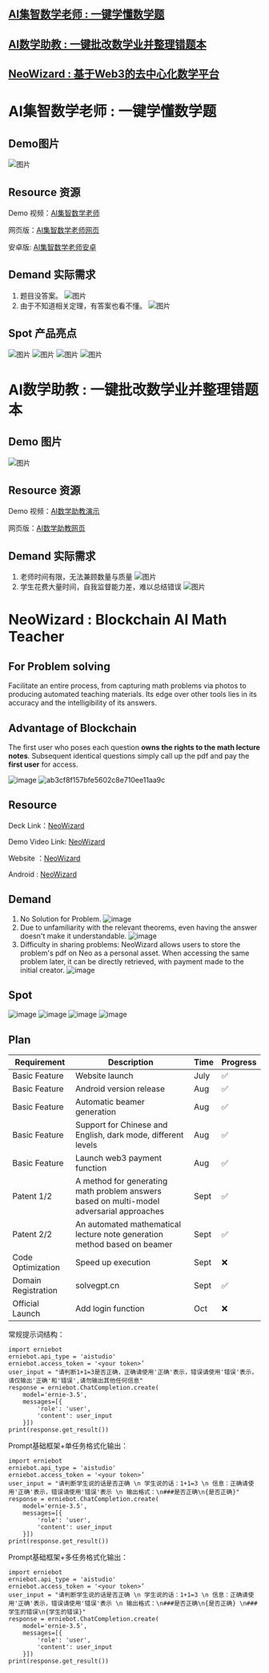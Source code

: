 ## [AI集智数学老师 : 一键学懂数学题](./AI_Teacher_Readme.md) 
## [AI数学助教 : 一键批改数学业并整理错题本](./AI_Assistant_Readme.md) 
## [NeoWizard : 基于Web3的去中心化数学平台](./NeoWizard_Readme.md)

# AI集智数学老师 : 一键学懂数学题

## Demo图片
![图片](https://github.com/hongshen-zhang/SolveGPT/assets/51727955/8f96e4ec-0196-4943-a2dd-6056e391fe32)

## Resource 资源

Demo 视频：[AI集智数学老师](https://www.bilibili.com/video/BV1yj411R7FR/?share_source=copy_web&vd_source=2402ea50d5e761d0c54f9f9cb8f35a85)

网页版：[AI集智数学老师网页](http://118.89.117.111/chat/)

安卓版: [AI集智数学老师安卓](https://github.com/hongshen-zhang/AI-Math-Teacher/releases/tag/v0.0.1)

## Demand 实际需求
1. 题目没答案。
![图片](https://github.com/hongshen-zhang/Unique-hackday_solvegpt/assets/51727955/2ab8be8e-561a-4237-9eb9-55fd11b4e322)
2. 由于不知道相关定理，有答案也看不懂。
![图片](https://github.com/hongshen-zhang/AI-Math-Teacher/assets/51727955/78a4169e-110a-4e0c-8a15-c05388489b2f)

## Spot 产品亮点
![图片](https://github.com/hongshen-zhang/Unique-hackday_solvegpt/assets/51727955/4ae3cff4-272d-4bcc-b6a9-98a667d89ec1)
![图片](https://github.com/hongshen-zhang/Unique-hackday_solvegpt/assets/51727955/7aff38a8-95d8-42ef-8a6d-453d101fb1c0)
![图片](https://github.com/hongshen-zhang/Unique-hackday_solvegpt/assets/51727955/7777975e-be56-4f78-a2f6-7607d85b3f57)
![图片](https://github.com/hongshen-zhang/Unique-hackday_solvegpt/assets/51727955/5435abf1-5a8f-4285-b4e4-e894bc64de28)

# AI数学助教 : 一键批改数学业并整理错题本

## Demo 图片
![图片](https://github.com/hongshen-zhang/SolveGPT/assets/51727955/8ca81946-6b08-4931-b753-e3b5393d610a)


## Resource 资源

Demo 视频：[AI数学助教演示](https://www.bilibili.com/video/BV1YP411a7PT/?share_source=copy_web&vd_source=2402ea50d5e761d0c54f9f9cb8f35a85)

网页版：[AI数学助教网页](http://110.40.186.52:10000/)

## Demand 实际需求
1. 老师时间有限，无法兼顾数量与质量
![图片](https://github.com/hongshen-zhang/SolveGPT/assets/51727955/b45e8be1-3a4a-49b9-a195-7fe3fc85c70a)
2. 学生花费大量时间，自我监督能力差，难以总结错误
![图片](https://github.com/hongshen-zhang/SolveGPT/assets/51727955/9d58d768-3b07-40ec-b1a5-cbf3231f0939)

# NeoWizard : Blockchain AI Math Teacher

## For Problem solving
Facilitate an entire process, from capturing math problems via photos to producing automated teaching materials. Its edge over other tools lies in its accuracy and the intelligibility of its answers.

## Advantage of Blockchain
The first user who poses each question **owns the rights to the math lecture notes**. Subsequent identical questions simply call up the pdf and pay the **first user** for access.

![image](https://github.com/hongshen-zhang/NeoWizard/assets/51727955/8909ca45-261d-431b-961f-a594c8455c0f)
![ab3cf8f157bfe5602c8e710ee11aa9c](https://github.com/hongshen-zhang/NeoWizard/assets/51727955/26d9b68d-1f73-4b36-9983-611f658b9465)

## Resource
Deck Link：[NeoWizard](https://docs.google.com/presentation/d/112biul8r-p6cwILilqTb5WUsT9FU2Aya/edit?usp=sharing&ouid=102147246522693605617&rtpof=true&sd=true)

Demo Video Link: [NeoWizard](https://drive.google.com/file/d/1_2itzjz-bNiD3maZFQ1ia5j579MU0f_E/view?usp=sharing)

Website ：[NeoWizard](solvegpt.cn/neopay/)

Android : [NeoWizard](https://github.com/hongshen-zhang/AI-Math-Teacher/releases/tag/v0.0.1)

## Demand
1. No Solution for Problem.
![image](https://github.com/hongshen-zhang/NeoWizard/assets/51727955/1503150f-9a30-46a6-9cd7-c2ad5f51a856)
2. Due to unfamiliarity with the relevant theorems, even having the answer doesn't make it understandable.
![image](https://github.com/hongshen-zhang/NeoWizard/assets/51727955/3d78c150-a7c9-451d-a0d2-c661a16bb6d1)
3. Difficulty in sharing problems: NeoWizard allows users to store the problem's pdf on Neo as a personal asset. When accessing the same problem later, it can be directly retrieved, with payment made to the initial creator.
![image](https://github.com/hongshen-zhang/NeoWizard/assets/51727955/17036dbe-3f8f-47aa-864d-9e6b487706d9)


## Spot 
![image](https://github.com/hongshen-zhang/NeoWizard/assets/51727955/932f440f-5402-4c4a-9bea-efa4ee707132)
![image](https://github.com/hongshen-zhang/NeoWizard/assets/51727955/f48ce64e-99e2-4e9c-be7b-4e18b4065b68)
![image](https://github.com/hongshen-zhang/NeoWizard/assets/51727955/67e467cd-0535-44a1-bdbc-e5328dcf0a66)
![image](https://github.com/hongshen-zhang/NeoWizard/assets/51727955/5f059fec-d526-4d4e-92fc-a2fc5664b68e)

## Plan 


| Requirement  | Description                                                 | Time | Progress |
| ------------ | ----------------------------------------------------------- | ---- | -------- |
| Basic Feature | Website launch                                              | July | ✅       |
| Basic Feature | Android version release                                     | Aug  | ✅       |
| Basic Feature | Automatic beamer generation                                 | Aug  | ✅       |
| Basic Feature | Support for Chinese and English, dark mode, different levels| Aug  | ✅       |
| Basic Feature | Launch web3 payment function                                | Aug  | ✅       |
| Patent 1/2   | A method for generating math problem answers based on multi-model adversarial approaches | Sept | ✅       |
| Patent 2/2   | An automated mathematical lecture note generation method based on beamer | Sept | ✅       |
| Code Optimization | Speed up execution                                       | Sept | ❌       |
| Domain Registration | solvegpt.cn                                             | Sept | ✅       |
| Official Launch | Add login function                                         | Oct  | ❌       |


常规提示词结构：
```
import erniebot
erniebot.api_type = 'aistudio'
erniebot.access_token = '<your token>’
user_input = "请判断1+1=3是否正确，正确请使用'正确'表示，错误请使用'错误'表示，请仅输出'正确'和'错误',请勿输出其他任何信息"
response = erniebot.ChatCompletion.create(
    model='ernie-3.5',
    messages=[{
        'role': 'user',
        'content': user_input
    }])
print(response.get_result())
```

Prompt基础框架+单任务格式化输出：
```
import erniebot
erniebot.api_type = 'aistudio'
erniebot.access_token = '<your token>’
user_input = "请判断学生说的话是否正确 \n 学生说的话：1+1=3 \n 信息：正确请使用'正确'表示，错误请使用'错误'表示 \n 输出格式：\n###是否正确\n{是否正确}"
response = erniebot.ChatCompletion.create(
    model='ernie-3.5',
    messages=[{
        'role': 'user',
        'content': user_input
    }])
print(response.get_result())
```

Prompt基础框架+多任务格式化输出：
```
import erniebot
erniebot.api_type = 'aistudio'
erniebot.access_token = '<your token>’
user_input = "请判断学生说的话是否正确 \n 学生说的话：1+1=3 \n 信息：正确请使用'正确'表示，错误请使用'错误'表示 \n 输出格式：\n###是否正确\n{是否正确} \n###学生的错误\n{学生的错误}"
response = erniebot.ChatCompletion.create(
    model='ernie-3.5',
    messages=[{
        'role': 'user',
        'content': user_input
    }])
print(response.get_result())
```


